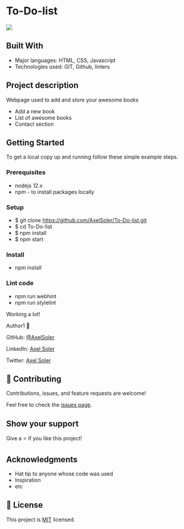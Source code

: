 # To-Do-list

![](https://img.shields.io/badge/Microverse-blueviolet)

## Built With

- Major languages: HTML, CSS, Javascript
- Technologies used: GIT, Github, linters

## Project description

Webpage used to add and store your awesome books
- Add a new book 
- List of awesome books
- Contact section

## Getting Started

To get a local copy up and running follow these simple example steps.

### Prerequisites
* nodejs 12.x
* npm - to install packages locally

### Setup
* $ git clone https://github.com/AxelSoler/To-Do-list.git
* $ cd To-Do-list
* $ npm install
* $ npm start

### Install
* npm install

### Lint code
* npm run webhint
* npm run stylelint

Working a lot! 

Author1 👤 

GitHub: [@AxelSoler](https://github.com/AxelSoler)

LinkedIn: [Axel Soler](https://www.linkedin.com/in/axel-soler-685985232/)

Twitter: [Axel Soler](https://twitter.com/AxelSoler18)

## 🤝 Contributing

Contributions, issues, and feature requests are welcome!

Feel free to check the [issues page](../../issues/).

## Show your support

Give a ⭐️ if you like this project!

## Acknowledgments

- Hat tip to anyone whose code was used
- Inspiration
- etc

## 📝 License

This project is [MIT](./MIT.md) licensed.